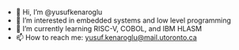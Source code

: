 - 👋 Hi, I’m @yusufkenaroglu
- 👀 I’m interested in embedded systems and low level programming
- 🌱 I’m currently learning RISC-V, COBOL, and IBM HLASM
- 📫 How to reach me: yusuf.kenaroglu@mail.utoronto.ca

<!---
yusufkenaroglu/yusufkenaroglu is a ✨ special ✨ repository because its `README.md` (this file) appears on your GitHub profile.
You can click the Preview link to take a look at your changes.
--->
